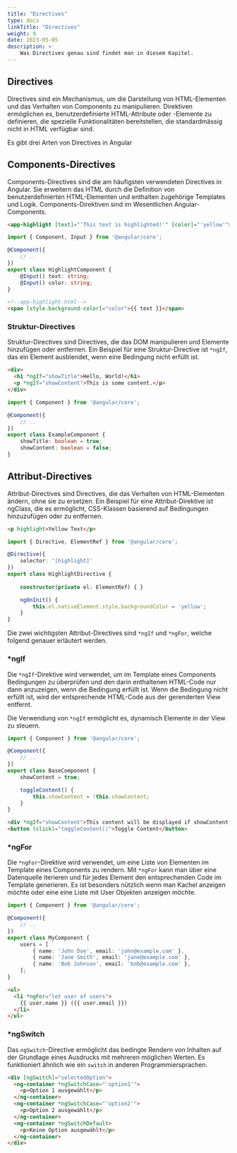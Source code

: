 ```yaml
---
title: "Directives"
type: docs
linkTitle: "Directives"
weight: 9
date: 2023-05-05
description: >
    Was Directives genau sind findet man in diesem Kapitel.
---
```

## Directives
Directives sind ein Mechanismus, um die Darstellung von HTML-Elementen und das Verhalten von Components zu manipulieren. Direktiven ermöglichen es, benutzerdefinierte HTML-Attribute oder -Elemente zu definieren, die spezielle Funktionalitäten bereitstellen, die standardmässig nicht in HTML verfügbar sind.

Es gibt drei Arten von Directives in Angular

## Components-Directives
Components-Directives sind die am häufigsten verwendeten Directives in Angular. Sie erweitern das HTML durch die Definition von benutzerdefinierten HTML-Elementen und enthalten zugehörige Templates und Logik. Components-Direktiven sind im Wesentlichen Angular-Components.

```html
<app-highlight [text]="'This text is highlighted!'" [color]="'yellow'"></app-highlight>
```

```typescript
import { Component, Input } from '@angular/core';

@Component({
    // ..
})
export class HighlightComponent {
    @Input() text: string;
    @Input() color: string;
}
```
```html
<!--app-highlight.html-->
<span [style.background-color]="color">{{ text }}</span>
```

### Struktur-Directives
Struktur-Directives sind Directives, die das DOM manipulieren und Elemente hinzufügen oder entfernen. Ein Beispiel für eine Struktur-Directive ist `*ngIf`, das ein Element ausblendet, wenn eine Bedingung nicht erfüllt ist.
```html
<div>
  <h1 *ngIf="showTitle">Hello, World!</h1>
  <p *ngIf="showContent">This is some content.</p>
</div>
```

```typescript
import { Component } from '@angular/core';

@Component({
    // ..
})
export class ExampleComponent {
    showTitle: boolean = true;
    showContent: boolean = false;
}
```

## Attribut-Directives
Attribut-Directives sind Directives, die das Verhalten von HTML-Elementen ändern, ohne sie zu ersetzen. Ein Beispiel für eine Attribut-Direktive ist ngClass, die es ermöglicht, CSS-Klassen basierend auf Bedingungen hinzuzufügen oder zu entfernen.

```html
<p highlight>Yellow Text</p>
```

```typescript
import { Directive, ElementRef } from '@angular/core';

@Directive({
    selector: '[highlight]'
})
export class HighlightDirective {
    
    constructor(private el: ElementRef) { }

    ngOnInit() {
        this.el.nativeElement.style.backgroundColor = 'yellow';
    }
}
```

Die zwei wichtigsten Attribut-Directives sind `*ngIf` und `*ngFor`, welche folgend genauer erläutert werden.

### *ngIf
Die `*ngIf`-Direktive wird verwendet, um im Template eines Components Bedingungen zu überprüfen und den darin enthaltenen HTML-Code nur dann anzuzeigen, wenn die Bedingung erfüllt ist. Wenn die Bedingung nicht erfüllt ist, wird der entsprechende HTML-Code aus der gerenderten View entfernt.

Die Verwendung von `*ngIf` ermöglicht es, dynamisch Elemente in der View zu steuern.

```typescript
import { Component } from '@angular/core';

@Component({
    // ..
})
export class BaseComponent {
    showContent = true;

    toggleContent() {
        this.showContent = !this.showContent;
    }
}
```
```html
<div *ngIf="showContent">This content will be displayed if showContent is true.</div>
<button (click)="toggleContent()">Toggle Content</button>
```

### *ngFor
Die `*ngFor`-Direktive wird verwendet, um eine Liste von Elementen im Template eines Components zu rendern. Mit `*ngFor` kann man über eine Datenquelle iterieren und für jedes Element den entsprechenden Code im Template generieren. Es ist besonders nützlich wenn man Kachel anzeigen möchte oder eine eine Liste mit User Objekten anzeigen möchte.

```typescript
import { Component } from '@angular/core';

@Component({
    // ..
})
export class MyComponent {
    users = [
        { name: 'John Doe', email: 'john@example.com' },
        { name: 'Jane Smith', email: 'jane@example.com' },
        { name: 'Bob Johnson', email: 'bob@example.com' },
    ];
}
```
```html
<ul>
  <li *ngFor="let user of users">
    {{ user.name }} ({{ user.email }})
  </li>
</ul>
```

### *ngSwitch
Das `ngSwitch`-Directive ermöglicht das bedingte Rendern von Inhalten auf der Grundlage eines Ausdrucks mit mehreren möglichen Werten. Es funktioniert ähnlich wie ein `switch` in anderen Programmiersprachen.

```html
<div [ngSwitch]="selectedOption">
  <ng-container *ngSwitchCase="'option1'">
    <p>Option 1 ausgewählt</p>
  </ng-container>
  <ng-container *ngSwitchCase="'option2'">
    <p>Option 2 ausgewählt</p>
  </ng-container>
  <ng-container *ngSwitchDefault>
    <p>Keine Option ausgewählt</p>
  </ng-container>
</div>
```
